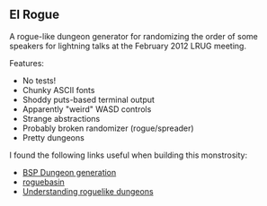 El Rogue
--------

A rogue-like dungeon generator for randomizing the order of some speakers for lightning talks at the February 2012 LRUG meeting.

Features:

 * No tests!
 * Chunky ASCII fonts
 * Shoddy puts-based terminal output
 * Apparently "weird" WASD controls
 * Strange abstractions
 * Probably broken randomizer (rogue/spreader)
 * Pretty dungeons
 
I found the following links useful when building this monstrosity:

 * [BSP Dungeon generation](http://roguebasin.roguelikedevelopment.org/index.php/Basic_BSP_Dungeon_generation)
 * [roguebasin](http://roguebasin.roguelikedevelopment.org/)
 * [Understanding roguelike dungeons](http://www.emanueleferonato.com/2009/06/02/understanding-roguelike-dungeons/)